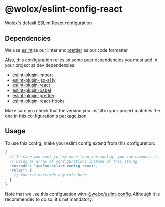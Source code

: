 # @wolox/eslint-config-react

Wolox's default ESLint React configuration

## Dependencies

We use [eslint](https://eslint.org/) as our linter and [prettier](https://github.com/prettier/prettier) as our code formatter

Also, this configuration relies on some peer dependencies you must add in your project as dev dependencies:

- [eslint-plugin-import](https://github.com/benmosher/eslint-plugin-import)
- [eslint-plugin-jsx-a11y](https://github.com/jsx-eslint/eslint-plugin-jsx-a11y)
- [eslint-plugin-react](https://github.com/yannickcr/eslint-plugin-react)
- [eslint-plugin-babel](https://github.com/babel/eslint-plugin-babel)
- [eslint-plugin-prettier](https://github.com/prettier/eslint-plugin-prettier)
- [eslint-plugin-react-hooks](https://github.com/facebook/react)

Make sure you check that the version you install in your project matches the one in this configuration's package.json

## Usage

To use this config, make your eslint config extend from this configuration:

```js
{
  // In case you want to use more than one config, you can compose it 
  // using an array of configurations instead of this string 
  "extends": "@wolox/eslint-config-react",
  "rules": {
    // You can override any rule here.
  }
}
```

Note that we use this configuration with [@wolox/eslint-config](../javascript). Although it is recommended to do so, it's not mandatory.
